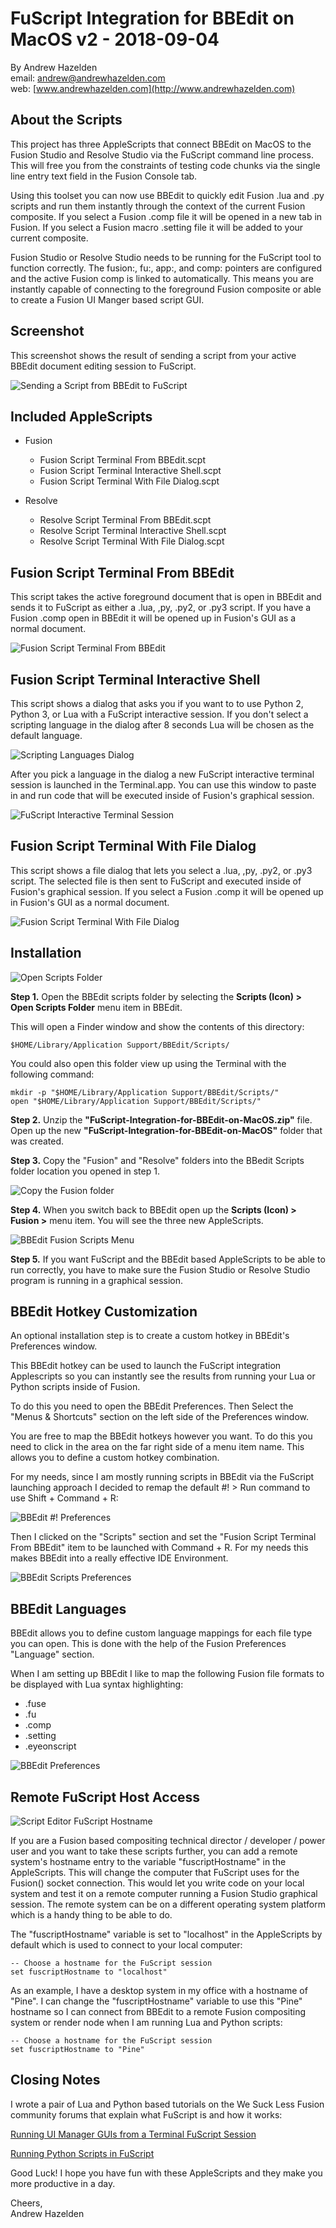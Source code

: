 # FuScript Integration for BBEdit on MacOS v2 - 2018-09-04 #

By Andrew Hazelden  
email:  [andrew@andrewhazelden.com](mailto:andrew@andrewhazelden.com)  
web: [www.andrewhazelden.com](http://www.andrewhazelden.com)  

## About the Scripts ##

This project has three AppleScripts that connect BBEdit on MacOS to the Fusion Studio and Resolve Studio via the FuScript command line process. This will free you from the constraints of testing code chunks via the single line entry text field in the Fusion Console tab.

Using this toolset you can now use BBEdit to quickly edit Fusion .lua and .py scripts and run them instantly through the context of the current Fusion composite. If you select a Fusion .comp file it will be opened in a new tab in Fusion. If you select a Fusion macro .setting file it will be added to your current composite.

Fusion Studio or Resolve Studio needs to be running for the FuScript tool to function correctly. The fusion:, fu:, app:, and comp: pointers are configured and the active Fusion comp is linked to automatically. This means you are instantly capable of connecting to the foreground Fusion composite or able to create a Fusion UI Manger based script GUI.

## Screenshot ##

This screenshot shows the result of sending a script from your active BBEdit document editing session to FuScript.

![Sending a Script from BBEdit to FuScript](Images/fuscript-from-bbedit.png)

## Included AppleScripts ##

- Fusion
	- Fusion Script Terminal From BBEdit.scpt
	- Fusion Script Terminal Interactive Shell.scpt
	- Fusion Script Terminal With File Dialog.scpt

- Resolve
	- Resolve Script Terminal From BBEdit.scpt
	- Resolve Script Terminal Interactive Shell.scpt
	- Resolve Script Terminal With File Dialog.scpt

## Fusion Script Terminal From BBEdit ##

This script takes the active foreground document that is open in BBEdit and sends it to FuScript as either a .lua, ,py, .py2, or .py3 script. If you have a Fusion .comp open in BBEdit it will be opened up in Fusion's GUI as a normal document.

![Fusion Script Terminal From BBEdit](Images/fuscript-bbedit-python-document.png)

## Fusion Script Terminal Interactive Shell ##

This script shows a dialog that asks you if you want to to use Python 2, Python 3, or Lua with a FuScript interactive session. If you don't select a scripting language in the dialog after 8 seconds Lua will be chosen as the default language.

![Scripting Languages Dialog](Images/choose-langauage-for-interactive-shell.png)

After you pick a language in the dialog a new FuScript interactive terminal session is launched in the Terminal.app. You can use this window to paste in and run code that will be executed inside of Fusion's graphical session.

![FuScript Interactive Terminal Session](Images/fuscript-interactive-shell.png)

## Fusion Script Terminal With File Dialog ##

This script shows a file dialog that lets you select a .lua, ,py, .py2, or .py3 script. The selected file is then sent to FuScript and executed inside of Fusion's graphical session. If you select a Fusion .comp it will be opened up in Fusion's GUI as a normal document.

![Fusion Script Terminal With File Dialog](Images/fuscript-with-filedialog.png)

## Installation ##

![Open Scripts Folder](Images/bbedit-open-scripts-folder.png)

**Step 1.** Open the BBEdit scripts folder by selecting the **Scripts (Icon) > Open Scripts Folder** menu item in BBEdit.

This will open a Finder window and show the contents of this directory:

    $HOME/Library/Application Support/BBEdit/Scripts/

You could also open this folder view up using the Terminal with the following command:

    mkdir -p "$HOME/Library/Application Support/BBEdit/Scripts/"
    open "$HOME/Library/Application Support/BBEdit/Scripts/"

**Step 2.** Unzip the **"FuScript-Integration-for-BBEdit-on-MacOS.zip"** file. Open up the new **"FuScript-Integration-for-BBEdit-on-MacOS"** folder that was created.

**Step 3.** Copy the "Fusion" and "Resolve" folders into the BBedit Scripts folder location you opened in step 1.

![Copy the Fusion folder](Images/copy-fusion-folder.png)

**Step 4.** When you switch back to BBEdit open up the **Scripts (Icon) > Fusion >** menu item. You will see the three new AppleScripts.

![BBEdit Fusion Scripts Menu](Images/bbedit-scripts-menu-items.png)

**Step 5.** If you want FuScript and the BBEdit based AppleScripts to be able to run correctly, you have to make sure the Fusion Studio or Resolve Studio program is running in a graphical session.

## BBEdit Hotkey Customization ##

An optional installation step is to create a custom hotkey in BBEdit's Preferences window. 

This BBEdit hotkey can be used to launch the FuScript integration Applescripts so you can instantly see the results from running your Lua or Python scripts inside of Fusion.

To do this you need to open the BBEdit Preferences. Then Select the "Menus & Shortcuts" section on the left side of the Preferences window. 

You are free to map the BBEdit hotkeys however you want. To do this you need to click in the area on the far right side of a menu item name. This allows you to define a custom hotkey combination.

For my needs, since I am mostly running scripts in BBEdit via the FuScript launching approach I decided to remap the default #! > Run command to use Shift + Command + R:

![BBEdit #! Preferences](Images/bbedit-run-hotkey-shift-command-r.png)

Then I clicked on the "Scripts" section and set the "Fusion Script Terminal From BBEdit" item to be launched with Command + R. For my needs this makes BBEdit into a really effective IDE Environment.

![BBEdit Scripts Preferences](Images/bbedit-fuscript-terminal-from-bbedit-hotkey-command-r.png)

## BBEdit Languages ##

BBEdit allows you to define custom language mappings for each file type you can open. This is done with the help of the Fusion Preferences "Language" section.

When I am setting up BBEdit I like to map the following Fusion file formats to be displayed with Lua syntax highlighting:

- .fuse
- .fu
- .comp
- .setting
- .eyeonscript

![BBEdit Preferences](Images/bbedit-languages.png)

## Remote FuScript Host Access ##

![Script Editor FuScript Hostname](Images/apple-script-editor-fuscript-hostname.png)

If you are a Fusion based compositing technical director / developer / power user and you want to take these scripts further, you can add a remote system's hostname entry to the variable "fuscriptHostname" in the AppleScripts. This will change the computer that FuScript uses for the Fusion() socket connection. This would let you write code on your local system and test it on a remote computer running a Fusion Studio graphical session. The remote system can be on a different operating system platform which is a handy thing to be able to do.

The "fuscriptHostname" variable is set to "localhost" in the AppleScripts by default which is used to connect to your local computer:

    -- Choose a hostname for the FuScript session
    set fuscriptHostname to "localhost"


As an example, I have a desktop system in my office with a hostname of "Pine". I can change the "fuscriptHostname" variable to use this "Pine"  hostname so I can connect from BBEdit to a remote Fusion compositing system or render node when I am running Lua and Python scripts:

    -- Choose a hostname for the FuScript session
    set fuscriptHostname to "Pine"

## Closing Notes ##

I wrote a pair of Lua and Python based tutorials on the We Suck Less Fusion community forums that explain what FuScript is and how it works:

[Running UI Manager GUIs from a Terminal FuScript Session](https://www.steakunderwater.com/viewtopic.php?f=6&t=1411&start=30#p11498)  

[Running Python Scripts in FuScript](https://www.steakunderwater.com/viewtopic.php?f=6&t=1633&p=11964#p11964)  

Good Luck! I hope you have fun with these AppleScripts and they make you more productive in a day.

Cheers,  
Andrew Hazelden  